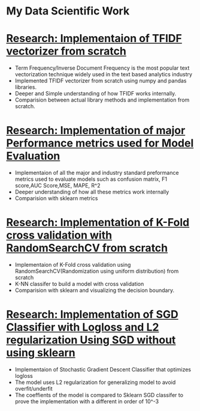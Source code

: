 # My Data  Scientific Work

# [Research: Implementaion of TFIDF vectorizer from scratch](https://github.com/PravinRedoc/Research/blob/main/TFIDF_Implementation.ipynb)
* Term Frequency/Inverse Document Frequency is the most popular text vectorization technique widely used in the text based analytics industry
* Implemented TFIDF vectorizer from scratch using numpy and pandas libraries.
* Deeper and Simple understanding of how TFIDF works internally.
* Comparision between actual library methods and implementation from scratch.


# [Research: Implementation of major Performance metrics used for Model Evaluation](https://github.com/PravinRedoc/Research/blob/main/Performance_metrics_Implementation.ipynb) 
* Implementaion of all the major and industry standard preformance metrics used to evaluate models such as confusion matrix, F1 score,AUC Score,MSE, MAPE, R^2
* Deeper understanding of how all these metrics work internally
* Comparision with sklearn metrics

# [Research: Implementation of K-Fold cross validation with RandomSearchCV from scratch](https://github.com/PravinRedoc/Research/blob/main/K-Fold-KNN.ipynb) 
* Implementaion of K-Fold cross validation using RandomSearchCV(Randomization using uniform distribution) from scratch
* K-NN classifer to build a model with cross validation
* Comparision with sklearn and visualizing the decision boundary.

# [Research: Implementation of SGD Classifier with Logloss and L2 regularization Using SGD without using sklearn ](https://github.com/PravinRedoc/Research/blob/main/SGD_imlplementation_Logloss.ipynb) 
* Implementaion of Stochastic Gradient Descent Classifier that optimizes logloss
* The model uses L2 regularization for generalizing model to avoid overfit/underfit
* The coeffients of the model is compared to Sklearn SGD classifer to prove the implementation with a different in order of 10^-3




